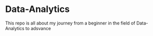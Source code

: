 # Data-Analytics
This repo is all about my journey from a beginner in the field of Data-Analytics to adsvance
